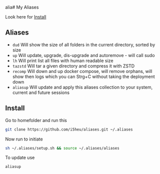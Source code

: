 alia# My Aliases

Look here for [Install](#Install)

## Aliases
- `dud` Will show the size of all folders in the current directory, sorted by size
- `up`  Will update, upgrade, dis-upgrade and autoremove - will call sudo
- `lh`  Will print list all files with human readable size
- `tazstd` Will tar a given directory and compress it with ZSTD
- `recomp` Will down and up docker compose, will remove orphans, will show then logs which you can Strg+C without taking the deployment down
- `aliasup` Will update and apply this aliases collection to your system, current and future sessions

## Install
Go to homefolder and run this
```bash
git clone https://github.com/i5heu/aliases.git ~/.aliases
```
Now run to initiate
```bash
sh ~/.aliases/setup.sh && source ~/.aliases/aliases
```

To update use
```base
aliasup
```
